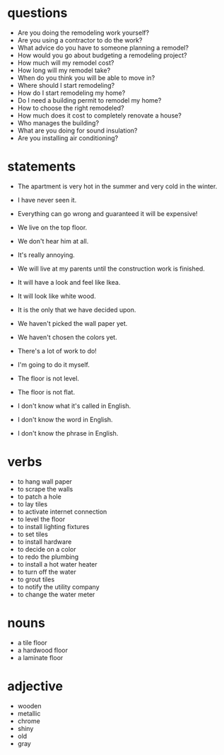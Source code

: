 # questions
- Are you doing the remodeling work yourself?
- Are you using a contractor to do the work?
- What advice do you have to someone planning a remodel?
- How would you go about budgeting a remodeling project?
-   How much will my remodel cost? 
-   How long will my remodel take? 
-   When do you think you will be able to move in?
-   Where should I start remodeling? 
-   How do I start remodeling my home? 
-   Do I need a building permit to remodel my home? 
-   How to choose the right remodeled? 
-   How much does it cost to completely renovate a house?
-   Who manages the building?
-   What are you doing for sound insulation?
-   Are you installing air conditioning?


# statements
- The apartment is very hot in the summer and very cold in the winter.
- I have never seen it.
- Everything can go wrong and guaranteed it will be expensive!
- We live on the top floor.
- We don't hear him at all.
- It's really annoying.
- We will live at my parents until the construction work is finished.
- It will have a look and feel like Ikea.
- It will look like white wood.
- It is the only that we have decided upon.
- We haven't picked the wall paper yet.
- We haven't chosen the colors yet.
- There's a lot of work to do!
- I'm going to do it myself.
- The floor is not level.
- The floor is not flat.

- I don't know what it's called in English. 
- I don't know the word in English.
- I don't know the phrase in English.


# verbs
- to hang wall paper
- to scrape the walls
- to patch a hole
- to lay tiles
- to activate internet connection
- to level the floor
- to install lighting fixtures
- to set tiles
- to install hardware
- to decide on a color
- to redo the plumbing
- to install a hot water heater
- to turn off the water
- to grout tiles
- to notify the utility company
- to change the water meter

# nouns
- a tile floor
- a hardwood floor
- a laminate floor

# adjective
- wooden
- metallic
- chrome
- shiny
- old
- gray
